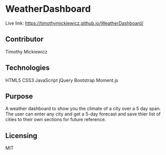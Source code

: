 # WeatherDashboard
Live link: https://timothymickiewicz.github.io/WeatherDashboard/</br>
## Contributor
Timothy Mickiewicz
## Technologies
HTML5
CSS3
JavaScript
jQuery
Bootstrap
Moment.js
## Purpose
A weather dashboard to show you the climate of a city over a 5 day span. The user can enter any city and get a 5-day forecast and save thier list of cities to their own sections for future reference.
## Licensing
MIT